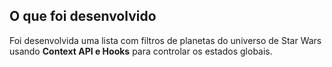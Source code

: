 ## O que foi desenvolvido

Foi desenvolvida uma lista com filtros de planetas do universo de Star Wars usando **Context API e Hooks** para controlar os estados globais.
